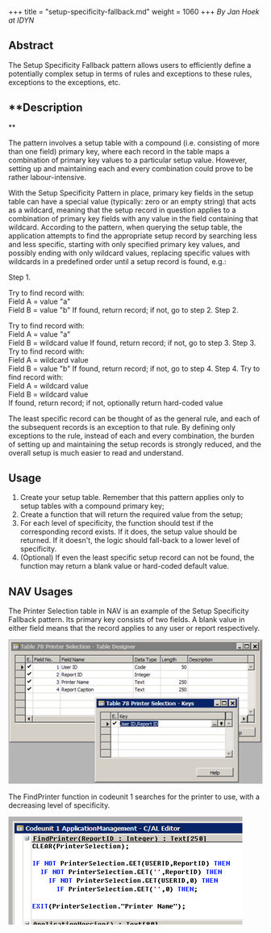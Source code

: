 +++
title = "setup-specificity-fallback.md"
weight = 1060
+++
_By Jan Hoek at IDYN_

## **Abstract**

The Setup Specificity Fallback pattern allows users to efficiently define a potentially complex setup in terms of rules and exceptions to these rules, exceptions to the exceptions, etc.

## **Description  
**

The pattern involves a setup table with a compound (i.e. consisting of more than one field) primary key, where each record in the table maps a combination of primary key values to a particular setup value. However, setting up and maintaining each and every combination could prove to be rather labour-intensive. 

With the Setup Specificity Pattern in place, primary key fields in the setup table can have a special value (typically: zero or an empty string) that acts as a wildcard, meaning that the setup record in question applies to a combination of primary key fields with any value in the field containing that wildcard. According to the pattern, when querying the setup table, the application attempts to find the appropriate setup record by searching less and less specific, starting with only specified primary key values, and possibly ending with only wildcard values, replacing specific values with wildcards in a predefined order until a setup record is found, e.g.:

Step 1\.

Try to find record with:  
Field A = value "a"  
Field B = value "b"
If found, return record; if not, go to step 2\.
Step 2\.

Try to find record with:  
Field A = value "a"  
Field B = wildcard value
If found, return record; if not, go to step 3\.
Step 3\.
Try to find record with:  
Field A = wildcard value  
Field B = value "b"
If found, return record; if not, go to step 4\.
Step 4\.
Try to find record with:  
Field A = wildcard value  
Field B = wildcard value  
If found, return record; if not, optionally return hard-coded value

The least specific record can be thought of as the general rule, and each of the subsequent records is an exception to that rule. By defining only exceptions to the rule, instead of each and every combination, the burden of setting up and maintaining the setup records is strongly reduced, and the overall setup is much easier to read and understand.

## **Usage**

1. Create your setup table. Remember that this pattern applies only to setup tables with a compound primary key;
2. Create a function that will return the required value from the setup;
3. For each level of specificity, the function should test if the corresponding record exists. If it does, the setup value should be returned. If it doesn't, the logic should fall-back to a lower level of specificity.
4. (Optional) If even the least specific setup record can not be found, the function may return a blank value or hard-coded default value.

## **NAV Usages**

The Printer Selection table in NAV is an example of the Setup Specificity Fallback pattern. Its primary key consists of two fields. A blank value in either field means that the record applies to any user or report respectively.

[![ ][image0]][anchor0]

The FindPrinter function in codeunit 1 searches for the printer to use, with a decreasing level of specificity. 

[![ ][image1]][anchor1]



[anchor0]: 0724.Printer-Selection.png
[anchor1]: 2335.FindPrinter.png


[image0]: 0724.Printer-Selection.png
[image1]: 2335.FindPrinter.png
